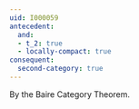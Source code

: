 ```yaml
---
uid: I000059
antecedent:
  and:
  - t_2: true
  - locally-compact: true
consequent:
  second-category: true
---
```

By the Baire Category Theorem.

